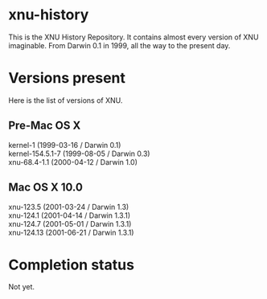 # xnu-history
This is the XNU History Repository. It contains almost every version of XNU imaginable. From Darwin 0.1 in 1999, all the way to the present day.

# Versions present
Here is the list of versions of XNU.

## Pre-Mac OS X
kernel-1 (1999-03-16 / Darwin 0.1)  
kernel-154.5.1-7 (1999-08-05 / Darwin 0.3)  
xnu-68.4-1.1 (2000-04-12 / Darwin 1.0)  
## Mac OS X 10.0
xnu-123.5 (2001-03-24 / Darwin 1.3)  
xnu-124.1 (2001-04-14 / Darwin 1.3.1)  
xnu-124.7 (2001-05-01 / Darwin 1.3.1)  
xnu-124.13 (2001-06-21 / Darwin 1.3.1)  

# Completion status
Not yet.
